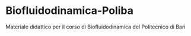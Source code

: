 # Biofluidodinamica-Poliba
Materiale didattico per il corso di Biofluidodinamica del Politecnico di Bari
